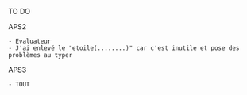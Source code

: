 TO DO


APS2

	- Evaluateur
    - J'ai enlevé le "etoile(........)" car c'est inutile et pose des problèmes au typer 

APS3

	- TOUT
